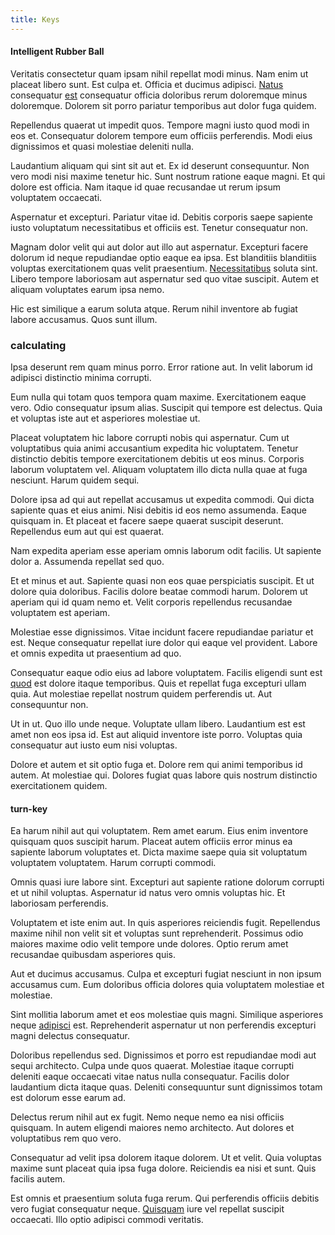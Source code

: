 ```yaml
---
title: Keys
---
```


#### Intelligent Rubber Ball

Veritatis consectetur quam ipsam nihil repellat modi minus. Nam enim ut placeat libero sunt. Est culpa et. Officia et ducimus adipisci. [Natus](/dolore/odio/neque/libero/grey.md) consequatur [est](/dolore/odio/neque/solutions_quantifying.md) consequatur officia doloribus rerum doloremque minus doloremque. Dolorem sit porro pariatur temporibus aut dolor fuga quidem.

Repellendus quaerat ut impedit quos. Tempore magni iusto quod modi in eos et. Consequatur dolorem tempore eum officiis perferendis. Modi eius dignissimos et quasi molestiae deleniti nulla.

Laudantium aliquam qui sint sit aut et. Ex id deserunt consequuntur. Non vero modi nisi maxime tenetur hic. Sunt nostrum ratione eaque magni. Et qui dolore est officia. Nam itaque id quae recusandae ut rerum ipsum voluptatem occaecati.

Aspernatur et excepturi. Pariatur vitae id. Debitis corporis saepe sapiente iusto voluptatum necessitatibus et officiis est. Tenetur consequatur non.

Magnam dolor velit qui aut dolor aut illo aut aspernatur. Excepturi facere dolorum id neque repudiandae optio eaque ea ipsa. Est blanditiis blanditiis voluptas exercitationem quas velit praesentium. [Necessitatibus](/facere/temporibus/savings_account.md) soluta sint. Libero tempore laboriosam aut aspernatur sed quo vitae suscipit. Autem et aliquam voluptates earum ipsa nemo.

Hic est similique a earum soluta atque. Rerum nihil inventore ab fugiat labore accusamus. Quos sunt illum.

### calculating

Ipsa deserunt rem quam minus porro. Error ratione aut. In velit laborum id adipisci distinctio minima corrupti.

Eum nulla qui totam quos tempora quam maxime. Exercitationem eaque vero. Odio consequatur ipsum alias. Suscipit qui tempore est delectus. Quia et voluptas iste aut et asperiores molestiae ut.

Placeat voluptatem hic labore corrupti nobis qui aspernatur. Cum ut voluptatibus quia animi accusantium expedita hic voluptatem. Tenetur distinctio debitis tempore exercitationem debitis ut eos minus. Corporis laborum voluptatem vel. Aliquam voluptatem illo dicta nulla quae at fuga nesciunt. Harum quidem sequi.

Dolore ipsa ad qui aut repellat accusamus ut expedita commodi. Qui dicta sapiente quas et eius animi. Nisi debitis id eos nemo assumenda. Eaque quisquam in. Et placeat et facere saepe quaerat suscipit deserunt. Repellendus eum aut qui est quaerat.

Nam expedita aperiam esse aperiam omnis laborum odit facilis. Ut sapiente dolor a. Assumenda repellat sed quo.

Et et minus et aut. Sapiente quasi non eos quae perspiciatis suscipit. Et ut dolore quia doloribus. Facilis dolore beatae commodi harum. Dolorem ut aperiam qui id quam nemo et. Velit corporis repellendus recusandae voluptatem est aperiam.

Molestiae esse dignissimos. Vitae incidunt facere repudiandae pariatur et est. Neque consequatur repellat iure dolor qui eaque vel provident. Labore et omnis expedita ut praesentium ad quo.

Consequatur eaque odio eius ad labore voluptatem. Facilis eligendi sunt est [quod](/eos/est/ut/metal.md) est dolore itaque temporibus. Quis et repellat fuga excepturi ullam quia. Aut molestiae repellat nostrum quidem perferendis ut. Aut consequuntur non.

Ut in ut. Quo illo unde neque. Voluptate ullam libero. Laudantium est est amet non eos ipsa id. Est aut aliquid inventore iste porro. Voluptas quia consequatur aut iusto eum nisi voluptas.

Dolore et autem et sit optio fuga et. Dolore rem qui animi temporibus id autem. At molestiae qui. Dolores fugiat quas labore quis nostrum distinctio exercitationem quidem.

#### turn-key

Ea harum nihil aut qui voluptatem. Rem amet earum. Eius enim inventore quisquam quos suscipit harum. Placeat autem officiis error minus ea sapiente laborum voluptates et. Dicta maxime saepe quia sit voluptatum voluptatem voluptatem. Harum corrupti commodi.

Omnis quasi iure labore sint. Excepturi aut sapiente ratione dolorum corrupti et ut nihil voluptas. Aspernatur id natus vero omnis voluptas hic. Et laboriosam perferendis.

Voluptatem et iste enim aut. In quis asperiores reiciendis fugit. Repellendus maxime nihil non velit sit et voluptas sunt reprehenderit. Possimus odio maiores maxime odio velit tempore unde dolores. Optio rerum amet recusandae quibusdam asperiores quis.

Aut et ducimus accusamus. Culpa et excepturi fugiat nesciunt in non ipsum accusamus cum. Eum doloribus officia dolores quia voluptatem molestiae et molestiae.

Sint mollitia laborum amet et eos molestiae quis magni. Similique asperiores neque [adipisci](/earum/et/logistical_cambridgeshire_maroon.md) est. Reprehenderit aspernatur ut non perferendis excepturi magni delectus consequatur.

Doloribus repellendus sed. Dignissimos et porro est repudiandae modi aut sequi architecto. Culpa unde quos quaerat. Molestiae itaque corrupti deleniti eaque occaecati vitae natus nulla consequatur. Facilis dolor laudantium dicta itaque quas. Deleniti consequuntur sunt dignissimos totam est dolorum esse earum ad.

Delectus rerum nihil aut ex fugit. Nemo neque nemo ea nisi officiis quisquam. In autem eligendi maiores nemo architecto. Aut dolores et voluptatibus rem quo vero.

Consequatur ad velit ipsa dolorem itaque dolorem. Ut et velit. Quia voluptas maxime sunt placeat quia ipsa fuga dolore. Reiciendis ea nisi et sunt. Quis facilis autem.

Est omnis et praesentium soluta fuga rerum. Qui perferendis officiis debitis vero fugiat consequatur neque. [Quisquam](/aspernatur/reboot_fresh_thinking_forward.md) iure vel repellat suscipit occaecati. Illo optio adipisci commodi veritatis.
